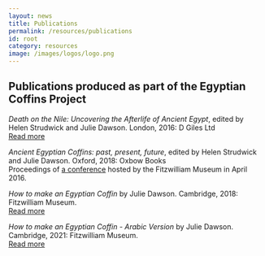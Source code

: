 ```yaml
---
layout: news
title: Publications
permalink: /resources/publications
id: root
category: resources
image: /images/logos/logo.png
---
```


## Publications produced as part of the Egyptian Coffins Project

*Death on the Nile: Uncovering the Afterlife of Ancient Egypt*, edited by Helen Strudwick and Julie Dawson. London, 2016: D Giles Ltd <br>
[Read more](https://egyptiancoffins.org/deathonthenile/catalogue/)

*Ancient Egyptian Coffins: past, present, future*, edited by Helen Strudwick and Julie Dawson. Oxford, 2018: Oxbow Books <br>
Proceedings of [a conference](https://egyptiancoffins.org/deathonthenile/conference/) hosted by the Fitzwilliam Museum 
in April 2016.

*How to make an Egyptian Coffin* by Julie Dawson. Cambridge, 2018: Fitzwilliam Museum. <br> 
[Read more](https://egyptiancoffins.org/news/how-to-make-an-egyptian-coffin)

*How to make an Egyptian Coffin - Arabic Version* by Julie Dawson. Cambridge, 2021: Fitzwilliam Museum. <br>
[Read more](https://egyptiancoffins.org/news/how-to-make-an-egyptian-coffin-Arabic)
